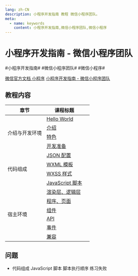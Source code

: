 ```yaml
---
lang: zh-CN
description: 小程序开发指南 教程 微信小程序团队。
meta:
  - name: keywords
    content: 小程序开发指南,微信小程序团队,微信小程序
---
```


# 小程序开发指南 - 微信小程序团队

\#小程序开发指南#
\#微信小程序团队#
\#微信小程序#

[微信官方文档 小程序](https://developers.weixin.qq.com/miniprogram/dev/framework/)
[小程序开发指南 - 微信小程序团队](https://developers.weixin.qq.com/ebook?action=get_post_info&docid=0008aeea9a8978ab0086a685851c0a)

## 教程内容

<table class="course-table">
<thead>
  <tr><th>章节</th><th>课程标题</th><th></th></tr>
</thead>
<tbody>
  <tr><td rowspan="4">介绍与开发环境</td><td><a href="./introduction/hello-world">Hello World</a></td><td><vp-icon name="checkbox-selected" /></td></tr>
    <tr><td><a href="./introduction/introduction">介绍</a></td><td><vp-icon name="checkbox-selected" /></td></tr>
    <tr><td><a href="./introduction/feature">特色</a></td><td><vp-icon name="checkbox-selected" /></td></tr>
    <tr><td><a href="./introduction/preparation">开发准备</a></td><td><vp-icon name="checkbox-selected" /></td></tr>
  <tr><td rowspan="4">代码组成</td><td><a href="./composition/json">JSON 配置</a></td><td><vp-icon name="checkbox-selected" /></td></tr>
    <tr><td><a href="./composition/wxml">WXML 模板</a></td><td><vp-icon name="checkbox-selected" /></td></tr>
    <tr><td><a href="./composition/wxss">WXSS 样式</a></td><td><vp-icon name="checkbox-selected" /></td></tr>
    <tr><td><a href="./composition/js">JavaScript 脚本</a></td><td><vp-icon name="checkbox-selected" /></td></tr>
  <tr><td rowspan="6">宿主环境</td><td><a href="./environment/render-logic">渲染层、逻辑层</a></td><td><vp-icon name="checkbox-selected" /></td></tr>
   <tr><td><a href="./environment/program-view">程序、页面</a></td><td><vp-icon name="checkbox-selected" /></td></tr>
   <tr><td><a href="./environment/component">组件</a></td><td><vp-icon name="checkbox-selected" /></td></tr>
   <tr><td><a href="./environment/api">API</a></td><td><vp-icon name="checkbox-selected" /></td></tr>
   <tr><td><a href="./environment/event">事件</a></td><td><vp-icon name="checkbox-selected" /></td></tr>
   <tr><td><a href="./environment/compatibility">兼容</a></td><td><vp-icon name="checkbox-selected" /></td></tr>
  
</tbody>
</table>

## 问题

* 代码组成 JavaScript 脚本 脚本执行顺序 练习失败
